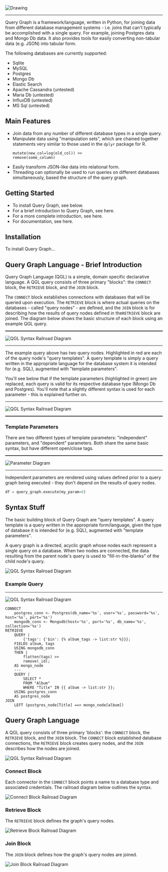 <img src="docs/_static/images/qg_logo.png" alt="Drawing" />

***

Query Graph is a framework/language, written in Python, for joining data 
from different database management systems - i.e. joins that can't 
typically be accomplished with a single query. For example, joining 
Postgres data and Mongo Db data. It also provides tools for easily 
converting non-tabular data (e.g. JSON) into tabular form.

The following databases are currently supported:

* Sqlite
* MySQL
* Postgres
* Mongo Db
* Elastic Search
* Apache Cassandra (untested)
* Maria Db (untested)
* InfluxDB (untested)
* MS Sql (untested)

## Main Features

* Join data from any number of different database types in a single query.
* Manipulate data using "manipulation sets", which are chained together
  statements very similar to those used in the `dplyr` package for R.
  ```
  mutate(new_col=log(old_col)) >>
  remove(some_column)
  ```
* Easily transform JSON-like data into relational form.
* Threading can optionally be used to run queries on different databases
  simultaneously, based the structure of the query graph.

## Getting Started

* To install Query Graph, see below.
* For a brief introduction to Query Graph, see here.
* For a more complete introduction, see here.
* For documentation, see here.

## Installation

To install Query Graph...

## Query Graph Language - Brief Introduction

Query Graph Language (QGL) is a simple, domain specific declarative 
language. A QGL query consists of three primary "blocks": the `CONNECT` 
block, the `RETRIEVE` block, and the `JOIN` block.

The `CONNECT` block establishes connections with databases that will be
queried upon execution. The `RETRIEVE` block is where actual queries
on the databases - called "query nodes" - are defined, and the `JOIN` block
is for describing how the results of query nodes defined in the`RETRIEVE` 
block are joined. The diagram below shows the basic structure of each 
block using an example QGL query.

<hr style="height: 0.1em;">

![QGL Syntax Railroad Diagram](docs/_static/images/syntax_diagram.png)

<hr style="height: 0.1em;">

The example query above has two query nodes. Highlighted in red are each
of the query node's "query templates". A query template is simply a query
written in the appropriate language for the database system it is
intended for (e.g. SQL), augmented with "template parameters".

You'll see below that if the template parameters (highlighted in green)
are replaced, each query is valid for its respective database type 
(Mongo Db and Postgres). You'll note that a slightly different syntax is
used for each parameter - this is explained further on.

<hr style="height: 0.1em;">

![QGL Syntax Railroad Diagram](docs/_static/images/query_template_diagram.png)

<hr style="height: 0.1em;">

### Template Parameters

There are two different types of template parameters: "independent"
parameters, and "dependent" parameters. Both share the same basic
syntax, but have different open/close tags.

<hr style="height: 0.1em;">

![Parameter Diagram](docs/_static/images/parameter_diagram.png)

<hr style="height: 0.1em;">

Independent parameters are rendered using values defined prior to a 
query graph being executed - they don't depend on the results of query
nodes.

```python
df = query_graph.execute(my_param=6)
```



## Syntax Stuff

The basic building block of Query Graph are "query templates". A query
template is a query written in the appropriate form/language, given 
the type of database it is intended for (e.g. SQL), augmented with 
"template parameters".

A query graph is a directed, acyclic graph whose nodes each represent a
single query on a database. When two nodes are connected, the data 
resulting from the parent node's query is used to "fill-in-the-blanks" of
the child node's query.

![QGL Syntax Railroad Diagram](docs/_static/images/query_graph_diagram.png)

### Example Query

___

![QGL Syntax Railroad Diagram](docs/_static/images/syntax_diagram.png)


```
CONNECT
    postgres_conn <- Postgres(db_name='%s', user='%s', password='%s', host='%s', port='%s')
    mongodb_conn <- Mongodb(host='%s', port='%s', db_name='%s', collection='%s')
RETRIEVE
    QUERY |
        {'tags': {'$in': {% album_tags -> list:str %}}};
    FIELDS album, tags
    USING mongodb_conn
    THEN |
        flatten(tags) >>
        remove(_id);
    AS mongo_node
    ---
    QUERY |
        SELECT *
        FROM "Album"
        WHERE "Title" IN {{ album -> list:str }};
    USING postgres_conn
    AS postgres_node
JOIN
    LEFT (postgres_node[Title] ==> mongo_node[album])
```

## Query Graph Language

A QGL query consists of three primary 'blocks': the `CONNECT` block, 
the `RETRIEVE` block, and the `JOIN` block. The `CONNECT` block 
established database connections, the `RETRIEVE` block creates query
nodes, and the `JOIN` describes how the nodes are joined.

![QGL Syntax Railroad Diagram](docs/_static/images/syntax_railroad.png)

### Connect Block

Each connector in the `CONNECT` block points a name to a database
type and associated credentials. The railroad diagram below outlines
the syntax.

![Connect Block Railroad Diagram](docs/_static/images/connect_block.png)

### Retrieve Block

The `RETRIEVE` block defines the graph's query nodes.

![Retrieve Block Railroad Diagram](docs/_static/images/retrieve_block.png)

### Join Block

The `JOIN` block defines how the graph's query nodes are joined.

![Join Block Railroad Diagram](docs/_static/images/join_block.png)